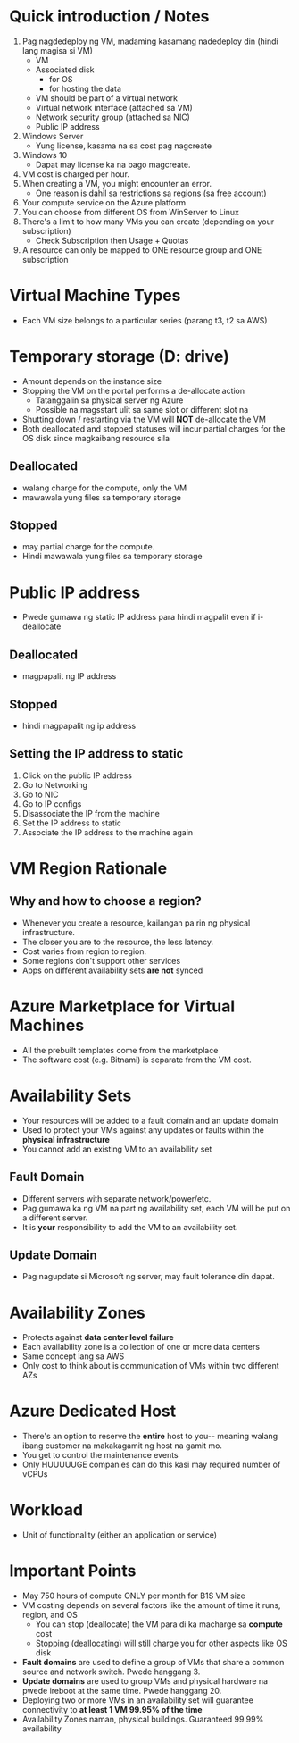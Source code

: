 # Quick introduction / Notes

1. Pag nagdedeploy ng VM, madaming kasamang nadedeploy din (hindi lang magisa si VM)
   - VM
   - Associated disk
     - for OS
     - for hosting the data
   - VM should be part of a virtual network
   - Virtual network interface (attached sa VM)
   - Network security group (attached sa NIC)
   - Public IP address
2. Windows Server
   - Yung license, kasama na sa cost pag nagcreate
3. Windows 10
   - Dapat may license ka na bago magcreate.
4. VM cost is charged per hour.
5. When creating a VM, you might encounter an error.
   - One reason is dahil sa restrictions sa regions (sa free account)
6. Your compute service on the Azure platform
7. You can choose from different OS from WinServer to Linux
8. There's a limit to how many VMs you can create (depending on your subscription)
   - Check Subscription then Usage + Quotas
9. A resource can only be mapped to ONE resource group and ONE subscription

# Virtual Machine Types

- Each VM size belongs to a particular series (parang t3, t2 sa AWS)

# Temporary storage (D: drive)

- Amount depends on the instance size
- Stopping the VM on the portal performs a de-allocate action
  - Tatanggalin sa physical server ng Azure
  - Possible na magsstart ulit sa same slot or different slot na
- Shutting down / restarting via the VM will **NOT** de-allocate the VM
- Both deallocated and stopped statuses will incur partial charges for the OS disk since magkaibang resource sila

## Deallocated

- walang charge for the compute, only the VM
- mawawala yung files sa temporary storage

## Stopped

- may partial charge for the compute.
- Hindi mawawala yung files sa temporary storage

# Public IP address

- Pwede gumawa ng static IP address para hindi magpalit even if i-deallocate

## Deallocated

- magpapalit ng IP address

## Stopped

- hindi magpapalit ng ip address

## Setting the IP address to static

1. Click on the public IP address
2. Go to Networking
3. Go to NIC
4. Go to IP configs
5. Disassociate the IP from the machine
6. Set the IP address to static
7. Associate the IP address to the machine again

# VM Region Rationale

## Why and how to choose a region?

- Whenever you create a resource, kailangan pa rin ng physical infrastructure.
- The closer you are to the resource, the less latency.
- Cost varies from region to region.
- Some regions don't support other services
- Apps on different availability sets **are not** synced

# Azure Marketplace for Virtual Machines

- All the prebuilt templates come from the marketplace
- The software cost (e.g. Bitnami) is separate from the VM cost.

# Availability Sets

- Your resources will be added to a fault domain and an update domain
- Used to protect your VMs against any updates or faults within the **physical infrastructure**
- You cannot add an existing VM to an availability set

## Fault Domain

- Different servers with separate network/power/etc.
- Pag gumawa ka ng VM na part ng availability set, each VM will be put on a different server.
- It is **your** responsibility to add the VM to an availability set.

## Update Domain

- Pag nagupdate si Microsoft ng server, may fault tolerance din dapat.

# Availability Zones

- Protects against **data center level failure**
- Each availability zone is a collection of one or more data centers
- Same concept lang sa AWS
- Only cost to think about is communication of VMs within two different AZs

# Azure Dedicated Host

- There's an option to reserve the **entire** host to you-- meaning walang ibang customer na makakagamit ng host na gamit mo.
- You get to control the maintenance events
- Only HUUUUUGE companies can do this kasi may required number of vCPUs

# Workload

- Unit of functionality (either an application or service)

# Important Points

- May 750 hours of compute ONLY per month for B1S VM size
- VM costing depends on several factors like the amount of time it runs, region, and OS
  - You can stop (deallocate) the VM para di ka macharge sa **compute** cost
  - Stopping (deallocating) will still charge you for other aspects like OS disk
- **Fault domains** are used to define a group of VMs that share a common source and network switch. Pwede hanggang 3.
- **Update domains** are used to group VMs and physical hardware na pwede ireboot at the same time. Pwede hanggang 20.
- Deploying two or more VMs in an availability set will guarantee connectivity to **at least 1 VM 99.95% of the time**
- Availability Zones naman, physical buildings. Guaranteed 99.99% availability

